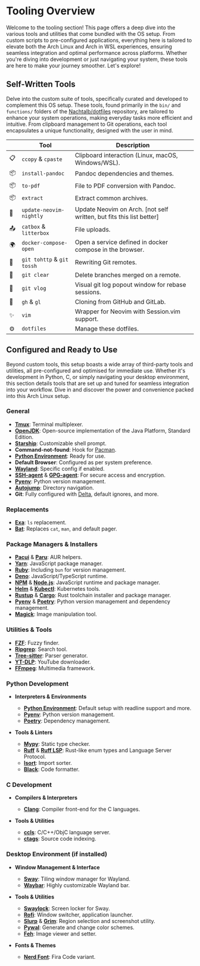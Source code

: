 # Tooling Overview

Welcome to the tooling section! This page offers a deep dive into the various
tools and utilities that come bundled with the OS setup. From custom scripts to
pre-configured applications, everything here is tailored to elevate both the
Arch Linux and Arch in WSL experiences, ensuring seamless integration and
optimal performance across platforms. Whether you're diving into development or
just navigating your system, these tools are here to make your journey smoother.
Let's explore!

## Self-Written Tools

Delve into the custom suite of tools, specifically curated and developed to
complement this OS setup. These tools, found primarily in the `bin/` and
`functions/` folders of the
[Nachtalb/dotfiles](https://github.com/Nachtalb/dotfiles) repository, are
tailored to enhance your system operations, making everyday tasks more efficient
and intuitive. From clipboard management to Git operations, each tool
encapsulates a unique functionality, designed with the user in mind.

|     | Tool                       | Description                                                          |
| --- | -------------------------- | -------------------------------------------------------------------- |
| 📋  | `ccopy` & `cpaste`         | Clipboard interaction (Linux, macOS, Windows/WSL).                   |
| 📦  | `install-pandoc`           | Pandoc dependencies and themes.                                      |
| 📦  | `to-pdf`                   | File to PDF conversion with Pandoc.                                  |
| 📦  | `extract`                  | Extract common archives.                                             |
| 🔄  | `update-neovim-nightly`    | Update Neovim on Arch. [not self written, but fits this list better] |
| 📤  | `catbox` & `litterbox`     | File uploads.                                                        |
| 🌍  | `docker-compose-open`      | Open a service defined in docker compose in the browser.             |
| 🚀  | `git tohttp` & `git tossh` | Rewriting Git remotes.                                               |
| 🚀  | `git clear`                | Delete branches merged on a remote.                                  |
| 🚀  | `git vlog`                 | Visual git log popout window for rebase sessions.                    |
| 🐙  | `gh` & `gl`                | Cloning from GitHub and GitLab.                                      |
| ✨  | `vim`                      | Wrapper for Neovim with Session.vim support.                         |
| ⚙   | `dotfiles`                 | Manage these dotfiles.                                               |

## Configured and Ready to Use

Beyond custom tools, this setup boasts a wide array of third-party tools and
utilities, all pre-configured and optimised for immediate use. Whether it's
development in Python, C, or simply navigating your desktop environment, this
section details tools that are set up and tuned for seamless integration into
your workflow. Dive in and discover the power and convenience packed into this
Arch Linux setup.

### General

- **[Tmux](https://github.com/tmux/tmux/wiki)**: Terminal multiplexer.
- **[OpenJDK](https://openjdk.org/)**: Open-source implementation of the Java
  Platform, Standard Edition.
- **[Starship](https://starship.rs/)**: Customizable shell prompt.
- **Command-not-found**: Hook for
  [Pacman](https://wiki.archlinux.org/title/pacman).
- **[Python Environment](https://www.python.org/)**: Ready for use.
- **Default Browser**: Configured as per system preference.
- **[Wayland](https://wayland.freedesktop.org/)**: Specific config if enabled.
- **[SSH-agent](https://man.archlinux.org/man/ssh-agent.1.en)** &
  **[GPG-agent](https://www.gnupg.org/documentation/manuals/gnupg/Invoking-GPG_002dAGENT.html)**:
  For secure access and encryption.
- **[Pyenv](https://github.com/pyenv/pyenv)**: Python version management.
- **[Autojump](https://github.com/wting/autojump)**: Directory navigation.
- **Git**: Fully configured with [Delta](https://github.com/dandavison/delta),
  default ignores, and more.

### Replacements

- **[Exa](https://github.com/ogham/exa)**: `ls` replacement.
- **[Bat](https://github.com/sharkdp/bat)**: Replaces `cat`, `man`, and default
  pager.

### Package Managers & Installers

- **[Pacui](https://github.com/excalibur1234/pacui)** &
  **[Paru](https://github.com/Morganamilo/paru)**: AUR helpers.
- **[Yarn](https://yarnpkg.com/)**: JavaScript package manager.
- **[Ruby](https://bun.sh/)**: Including `bun` for version management.
- **[Deno](https://deno.com/)**: JavaScript/TypeScript runtime.
- **[NPM](https://www.npmjs.com/)** & **[Node.js](https://nodejs.org/en)**:
  JavaScript runtime and package manager.
- **[Helm](https://github.com/helm/helm)** &
  **[Kubectl](https://kubernetes.io/docs/reference/kubectl/)**: Kubernetes
  tools.
- **[Rustup](https://rustup.rs/)** &
  **[Cargo](https://doc.rust-lang.org/cargo/)**: Rust toolchain installer and
  package manager.
- **[Pyenv](https://github.com/pyenv/pyenv)** &
  **[Poetry](https://python-poetry.org/)**: Python version management and
  dependency management.
- **[Magick](https://imagemagick.org/index.php)**: Image manipulation tool.

### Utilities & Tools

- **[FZF](https://github.com/junegunn/fzf)**: Fuzzy finder.
- **[Ripgrep](https://github.com/BurntSushi/ripgrep)**: Search tool.
- **[Tree-sitter](https://tree-sitter.github.io/tree-sitter/)**: Parser
  generator.
- **[YT-DLP](https://github.com/yt-dlp/yt-dlp)**: YouTube downloader.
- **[FFmpeg](https://www.ffmpeg.org/)**: Multimedia framework.

### Python Development

- **Interpreters & Environments**

  - **[Python Environment](https://www.python.org/)**: Default setup with
    readline support and more.
  - **[Pyenv](https://github.com/pyenv/pyenv)**: Python version management.
  - **[Poetry](https://python-poetry.org/)**: Dependency management.

- **Tools & Linters**
  - **[Mypy](https://mypy-lang.org/)**: Static type checker.
  - **[Ruff](https://docs.astral.sh/ruff/)** &
    **[Ruff LSP](https://docs.astral.sh/ruff/)**: Rust-like enum types and
    Language Server Protocol.
  - **[Isort](https://pycqa.github.io/isort/)**: Import sorter.
  - **[Black](https://github.com/psf/black)**: Code formatter.

### C Development

- **Compilers & Interpreters**

  - **[Clang](https://clang.llvm.org/)**: Compiler front-end for the C
    languages.

- **Tools & Utilities**
  - **[ccls](https://github.com/MaskRay/ccls)**: C/C++/ObjC language server.
  - **[ctags](https://github.com/universal-ctags/ctags)**: Source code indexing.

### Desktop Environment (if installed)

- **Window Management & Interface**

  - **[Sway](https://swaywm.org/)**: Tiling window manager for Wayland.
  - **[Waybar](https://github.com/Alexays/Waybar)**: Highly customizable Wayland
    bar.

- **Tools & Utilities**

  - **[Swaylock](https://github.com/swaywm/swaylock)**: Screen locker for Sway.
  - **[Rofi](https://wiki.archlinux.org/title/rofi)**: Window switcher,
    application launcher.
  - **[Slurp](https://github.com/emersion/slurp)** &
    **[Grim](https://sr.ht/~emersion/grim/)**: Region selection and screenshot
    utility.
  - **[Pywal](https://github.com/dylanaraps/pywal/blob/master/pywal/templates/colors-sway)**:
    Generate and change color schemes.
  - **[Feh](https://feh.finalrewind.org/)**: Image viewer and setter.

- **Fonts & Themes**
  - **[Nerd Font](https://www.nerdfonts.com/font-downloads)**: Fira Code
    variant.
